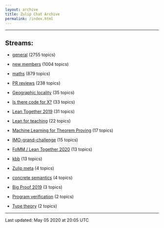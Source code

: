 ```yaml
---
layout: archive
title: Zulip Chat Archive
permalink: /index.html
---
```


---

## Streams:

* [general](stream/113488-general/index.html) (2755 topics)

* [new members](stream/113489-new-members/index.html) (1004 topics)

* [maths](stream/116395-maths/index.html) (879 topics)

* [PR reviews](stream/144837-PR-reviews/index.html) (238 topics)

* [Geographic locality](stream/224796-Geographic-locality/index.html) (35 topics)

* [Is there code for X?](stream/217875-Is-there-code-for-X%3F/index.html) (33 topics)

* [Lean Together 2019](stream/179818-Lean-Together-2019/index.html) (31 topics)

* [Lean for teaching](stream/187764-Lean-for-teaching/index.html) (22 topics)

* [Machine Learning for Theorem Proving](stream/219941-Machine-Learning-for-Theorem-Proving/index.html) (17 topics)

* [IMO-grand-challenge](stream/208328-IMO-grand-challenge/index.html) (15 topics)

* [FoMM / Lean Together 2020](stream/218272-FoMM-/-Lean-Together-2020/index.html) (13 topics)

* [kbb](stream/141825-kbb/index.html) (13 topics)

* [Zulip meta](stream/236604-Zulip-meta/index.html) (4 topics)

* [concrete semantics](stream/187724-concrete-semantics/index.html) (4 topics)

* [Big Proof 2019](stream/198800-Big-Proof-2019/index.html) (3 topics)

* [Program verification](stream/236449-Program-verification/index.html) (2 topics)

* [Type theory](stream/236446-Type-theory/index.html) (2 topics)

<hr><p>Last updated: May 05 2020 at 20:05 UTC</p>